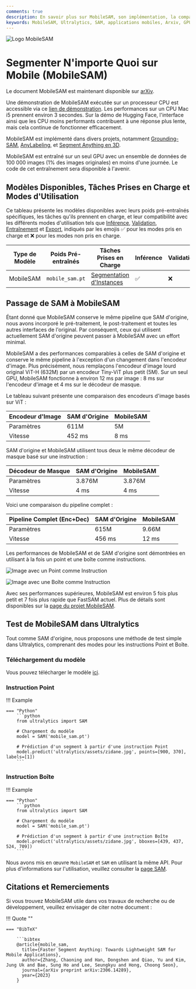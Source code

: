 ```yaml
---
comments: true
description: En savoir plus sur MobileSAM, son implémentation, la comparaison avec SAM d'origine, et comment le télécharger et le tester dans le cadre de l'environnement Ultralytics. Améliorez vos applications mobiles dès aujourd'hui.
keywords: MobileSAM, Ultralytics, SAM, applications mobiles, Arxiv, GPU, API, encodeur d'image, décodeur de masque, téléchargement de modèle, méthode de test
---
```


![Logo MobileSAM](https://github.com/ChaoningZhang/MobileSAM/blob/master/assets/logo2.png?raw=true)

# Segmenter N'importe Quoi sur Mobile (MobileSAM)

Le document MobileSAM est maintenant disponible sur [arXiv](https://arxiv.org/pdf/2306.14289.pdf).

Une démonstration de MobileSAM exécutée sur un processeur CPU est accessible via ce [lien de démonstration](https://huggingface.co/spaces/dhkim2810/MobileSAM). Les performances sur un CPU Mac i5 prennent environ 3 secondes. Sur la démo de Hugging Face, l'interface ainsi que les CPU moins performants contribuent à une réponse plus lente, mais cela continue de fonctionner efficacement.

MobileSAM est implémenté dans divers projets, notamment [Grounding-SAM](https://github.com/IDEA-Research/Grounded-Segment-Anything), [AnyLabeling](https://github.com/vietanhdev/anylabeling), et [Segment Anything en 3D](https://github.com/Jumpat/SegmentAnythingin3D).

MobileSAM est entraîné sur un seul GPU avec un ensemble de données de 100 000 images (1% des images originales) en moins d'une journée. Le code de cet entraînement sera disponible à l'avenir.

## Modèles Disponibles, Tâches Prises en Charge et Modes d'Utilisation

Ce tableau présente les modèles disponibles avec leurs poids pré-entraînés spécifiques, les tâches qu'ils prennent en charge, et leur compatibilité avec les différents modes d'utilisation tels que [Inférence](../modes/predict.md), [Validation](../modes/val.md), [Entraînement](../modes/train.md) et [Export](../modes/export.md), indiqués par les emojis ✅ pour les modes pris en charge et ❌ pour les modes non pris en charge.

| Type de Modèle | Poids Pré-entraînés | Tâches Prises en Charge                         | Inférence | Validation | Entraînement | Export |
|----------------|---------------------|-------------------------------------------------|-----------|------------|--------------|--------|
| MobileSAM      | `mobile_sam.pt`     | [Segmentation d'Instances](../tasks/segment.md) | ✅         | ❌          | ❌            | ✅      |

## Passage de SAM à MobileSAM

Étant donné que MobileSAM conserve le même pipeline que SAM d'origine, nous avons incorporé le pré-traitement, le post-traitement et toutes les autres interfaces de l'original. Par conséquent, ceux qui utilisent actuellement SAM d'origine peuvent passer à MobileSAM avec un effort minimal.

MobileSAM a des performances comparables à celles de SAM d'origine et conserve le même pipeline à l'exception d'un changement dans l'encodeur d'image. Plus précisément, nous remplaçons l'encodeur d'image lourd original ViT-H (632M) par un encodeur Tiny-ViT plus petit (5M). Sur un seul GPU, MobileSAM fonctionne à environ 12 ms par image : 8 ms sur l'encodeur d'image et 4 ms sur le décodeur de masque.

Le tableau suivant présente une comparaison des encodeurs d'image basés sur ViT :

| Encodeur d'Image | SAM d'Origine | MobileSAM |
|------------------|---------------|-----------|
| Paramètres       | 611M          | 5M        |
| Vitesse          | 452 ms        | 8 ms      |

SAM d'origine et MobileSAM utilisent tous deux le même décodeur de masque basé sur une instruction :

| Décodeur de Masque | SAM d'Origine | MobileSAM |
|--------------------|---------------|-----------|
| Paramètres         | 3.876M        | 3.876M    |
| Vitesse            | 4 ms          | 4 ms      |

Voici une comparaison du pipeline complet :

| Pipeline Complet (Enc+Dec) | SAM d'Origine | MobileSAM |
|----------------------------|---------------|-----------|
| Paramètres                 | 615M          | 9.66M     |
| Vitesse                    | 456 ms        | 12 ms     |

Les performances de MobileSAM et de SAM d'origine sont démontrées en utilisant à la fois un point et une boîte comme instructions.

![Image avec un Point comme Instruction](https://raw.githubusercontent.com/ChaoningZhang/MobileSAM/master/assets/mask_box.jpg?raw=true)

![Image avec une Boîte comme Instruction](https://raw.githubusercontent.com/ChaoningZhang/MobileSAM/master/assets/mask_box.jpg?raw=true)

Avec ses performances supérieures, MobileSAM est environ 5 fois plus petit et 7 fois plus rapide que FastSAM actuel. Plus de détails sont disponibles sur la [page du projet MobileSAM](https://github.com/ChaoningZhang/MobileSAM).

## Test de MobileSAM dans Ultralytics

Tout comme SAM d'origine, nous proposons une méthode de test simple dans Ultralytics, comprenant des modes pour les instructions Point et Boîte.

### Téléchargement du modèle

Vous pouvez télécharger le modèle [ici](https://github.com/ChaoningZhang/MobileSAM/blob/master/weights/mobile_sam.pt).

### Instruction Point

!!! Example

    === "Python"
        ```python
        from ultralytics import SAM

        # Chargement du modèle
        model = SAM('mobile_sam.pt')

        # Prédiction d'un segment à partir d'une instruction Point
        model.predict('ultralytics/assets/zidane.jpg', points=[900, 370], labels=[1])
        ```

### Instruction Boîte

!!! Example

    === "Python"
        ```python
        from ultralytics import SAM

        # Chargement du modèle
        model = SAM('mobile_sam.pt')

        # Prédiction d'un segment à partir d'une instruction Boîte
        model.predict('ultralytics/assets/zidane.jpg', bboxes=[439, 437, 524, 709])
        ```

Nous avons mis en œuvre `MobileSAM` et `SAM` en utilisant la même API. Pour plus d'informations sur l'utilisation, veuillez consulter la [page SAM](sam.md).

## Citations et Remerciements

Si vous trouvez MobileSAM utile dans vos travaux de recherche ou de développement, veuillez envisager de citer notre document :

!!! Quote ""

    === "BibTeX"

        ```bibtex
        @article{mobile_sam,
          title={Faster Segment Anything: Towards Lightweight SAM for Mobile Applications},
          author={Zhang, Chaoning and Han, Dongshen and Qiao, Yu and Kim, Jung Uk and Bae, Sung Ho and Lee, Seungkyu and Hong, Choong Seon},
          journal={arXiv preprint arXiv:2306.14289},
          year={2023}
        }

